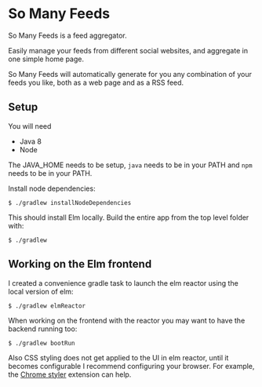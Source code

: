 # So Many Feeds

So Many Feeds is a feed aggregator.

Easily manage your feeds from different social websites,
and aggregate in one simple home page.

So Many Feeds will automatically generate for you
any combination of your feeds you like,
both as a web page and as a RSS feed.


## Setup

You will need

 * Java 8
 * Node

The JAVA_HOME needs to be setup, `java` needs to be in your PATH and `npm` needs to be in your PATH.

Install node dependencies:

```
$ ./gradlew installNodeDependencies
```

This should install Elm locally.
Build the entire app from the top level folder with:

```
$ ./gradlew
```


## Working on the Elm frontend

I created a convenience gradle task to launch the elm reactor using the local version of elm:

```
$ ./gradlew elmReactor
```

When working on the frontend with the reactor you may want to have the backend running too:

```
$ ./gradlew bootRun
```

Also CSS styling does not get applied to the UI in elm reactor,
until it becomes configurable I recommend configuring your browser.
For example, the [Chrome styler](https://chrome.google.com/webstore/detail/styler/bogdgcfoocbajfkjjolkmcdcnnellpkb)
extension can help.
